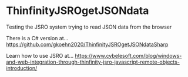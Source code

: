 # ThinfinityJSROgetJSONdata
Testing the JSRO system trying to read JSON data from the browser

There is a C# version at...
https://github.com/gkoehn2020/ThinfinityJSROgetJSONdataSharp

Learn how to use JSRO at...
https://www.cybelesoft.com/blog/windows-and-web-integration-through-thinfinity-jsro-javascript-remote-objects-introduction/     
